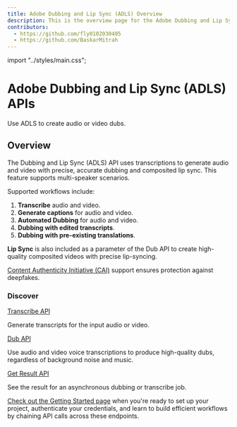 ```yaml
---
title: Adobe Dubbing and Lip Sync (ADLS) Overview
description: This is the overview page for the Adobe Dubbing and Lip Sync (ADLS) APIs.
contributors:
  - https://github.com/fly0102030405
  - https://github.com/BaskarMitrah
---
```


import "../styles/main.css";

<Hero slots="heading, text" background="rgb(233, 80, 80)" className="adls-header"/>

# Adobe Dubbing and Lip Sync (ADLS) APIs

Use ADLS to create audio or video dubs.

## Overview

The Dubbing and Lip Sync (ADLS) API uses transcriptions to generate audio and video with precise, accurate dubbing and composited lip sync. This feature supports multi-speaker scenarios.

Supported workflows include:

1. **Transcribe** audio and video.
2. **Generate captions** for audio and video.
3. **Automated Dubbing** for audio and video.
4. **Dubbing with edited transcripts**.
5. **Dubbing with pre-existing translations**.

**Lip Sync** is also included as a parameter of the Dub API to create high-quality composited videos with precise lip-syncing.

[Content Authenticity Initiative (CAI)](http://contentauthenticity.org/) support ensures protection against deepfakes.

<DiscoverBlock slots="heading, link, text"/>

### Discover

[Transcribe API](./api/index.md)

Generate transcripts for the input audio or video.

<DiscoverBlock slots="link, text"/>

[Dub API](./api/index.md)

Use audio and video voice transcriptions to produce high-quality dubs, regardless of background noise and music.

<DiscoverBlock slots="link, text"/>

[Get Result API](./api/index.md)

See the result for an asynchronous dubbing or transcribe job.

[Check out the Getting Started page](./getting_started/) when you're ready to set up your project, authenticate your credentials, and learn to build efficient workflows by chaining API calls across these endpoints.
